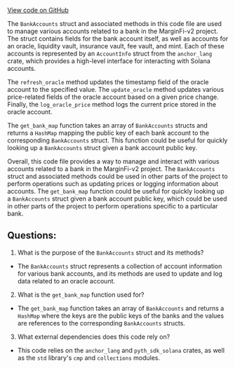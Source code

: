 [View code on GitHub](https://github.com/mrgnlabs/marginfi-v2/fuzz/src/bank_accounts.rs)

The `BankAccounts` struct and associated methods in this code file are used to manage various accounts related to a bank in the MarginFi-v2 project. The struct contains fields for the bank account itself, as well as accounts for an oracle, liquidity vault, insurance vault, fee vault, and mint. Each of these accounts is represented by an `AccountInfo` struct from the `anchor_lang` crate, which provides a high-level interface for interacting with Solana accounts.

The `refresh_oracle` method updates the timestamp field of the oracle account to the specified value. The `update_oracle` method updates various price-related fields of the oracle account based on a given price change. Finally, the `log_oracle_price` method logs the current price stored in the oracle account.

The `get_bank_map` function takes an array of `BankAccounts` structs and returns a `HashMap` mapping the public key of each bank account to the corresponding `BankAccounts` struct. This function could be useful for quickly looking up a `BankAccounts` struct given a bank account public key.

Overall, this code file provides a way to manage and interact with various accounts related to a bank in the MarginFi-v2 project. The `BankAccounts` struct and associated methods could be used in other parts of the project to perform operations such as updating prices or logging information about accounts. The `get_bank_map` function could be useful for quickly looking up a `BankAccounts` struct given a bank account public key, which could be used in other parts of the project to perform operations specific to a particular bank.
## Questions: 
 1. What is the purpose of the `BankAccounts` struct and its methods?
- The `BankAccounts` struct represents a collection of account information for various bank accounts, and its methods are used to update and log data related to an oracle account.
2. What is the `get_bank_map` function used for?
- The `get_bank_map` function takes an array of `BankAccounts` and returns a `HashMap` where the keys are the public keys of the banks and the values are references to the corresponding `BankAccounts` structs.
3. What external dependencies does this code rely on?
- This code relies on the `anchor_lang` and `pyth_sdk_solana` crates, as well as the `std` library's `cmp` and `collections` modules.